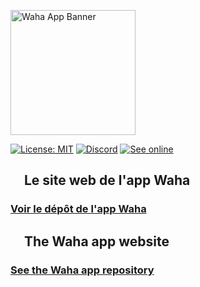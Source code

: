 [<img src="https://wahadl.web.app/ressources/img/repoheader.png" alt="Waha App Banner" width="200px">](https://wahadl.web.app/)

[![License: MIT](https://img.shields.io/badge/License-MIT-green.svg)](https://wylarel.com/mit/)
[![Discord](https://img.shields.io/badge/Chat-Discord-blue)](https://discord.gg/7qvmeh2)
[![See online](https://img.shields.io/badge/See-online-%23fb0085)](https://wahadl.web.app/)

## <img src="https://raw.githubusercontent.com/hjnilsson/country-flags/master/svg/fr.svg" height="17px"> Le site web de l'app Waha
### [Voir le dépôt de l'app Waha](https://github.com/WahaDevs/WahaApplication/)

## <img src="https://raw.githubusercontent.com/hjnilsson/country-flags/master/svg/gb.svg" height="17px"> The Waha app website
### [See the Waha app repository](https://github.com/WahaDevs/WahaApplication/)
